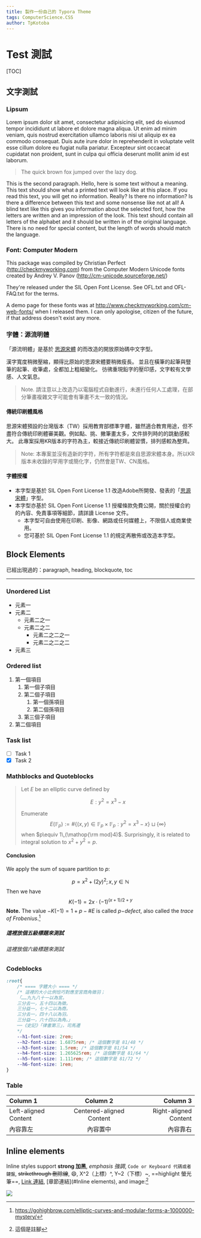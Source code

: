 ```yaml
---
title: 製作一份自己的 Typora Theme
tags: ComputerScience.CSS
author: TpKotoba
---
```


# Test 測試

[TOC]

## 文字測試

### Lipsum

Lorem ipsum dolor sit amet, consectetur adipisicing elit, sed do eiusmod tempor incididunt ut labore et dolore magna aliqua. Ut enim ad minim veniam, quis nostrud exercitation ullamco laboris nisi ut aliquip ex ea commodo consequat. Duis aute irure dolor in reprehenderit in voluptate velit esse cillum dolore eu fugiat nulla pariatur. Excepteur sint occaecat cupidatat non proident, sunt in culpa qui officia deserunt mollit anim id est laborum.

> The quick brown fox jumped over the lazy dog.

This is the second paragraph. Hello, here is some text without a meaning. This text should show what a printed text will look like at this place. If you read this text, you will get no information. Really? Is there no information? Is there a difference between this text and some nonsense like not at all! A blind text like this gives you information about the selected font, how the letters are written and an impression of the look. This text should contain all letters of the alphabet and it should be written in of the original language. There is no need for special content, but the length of words should match the language.

### Font: Computer Modern

This package was compiled by Christian Perfect (http://checkmyworking.com) from the Computer Modern Unicode fonts created by Andrey V. Panov (http://cm-unicode.sourceforge.net/)

They're released under the SIL Open Font License. See OFL.txt and OFL-FAQ.txt for the terms.

A demo page for these fonts was at http://www.checkmyworking.com/cm-web-fonts/ when I released them. I can only apologise, citizen of the future, if that address doesn't exist any more.

### 字體：源流明體

「源流明體」是基於 [思源宋體](https://github.com/adobe-fonts/source-han-serif/) 的而改造的開放原始碼中文字型。

漢字寬度稍微壓縮，顯得比原始的思源宋體要稍微瘦長。 並且在橫筆的起筆與豎筆的起筆、收筆處，全都加上粗細變化。 彷彿重現鉛字的壓印感，文字較有文學感、人文氣息。

> Note. 請注意以上改造乃以電腦程式自動進行，未進行任何人工處理，在部分筆畫複雜文字可能會有筆畫不太一致的情況。

#### 傳統印刷體風格

思源宋體預設的台灣版本（TW）採用教育部標準字體，雖然適合教育用途，但不盡符合傳統印刷體審美觀。例如點、挑、撇筆畫太多，文件排列時的的跳動感較大。 此專案採用KR版本的字符為主，較接近傳統印刷體習慣，排列感較為整齊。

> Note: 本專案並沒有造新的字符，所有字符都是來自思源宋體本身。所以KR版本未收錄的罕用字或簡化字，仍然會是TW、CN風格。

#### 字體授權

- 本字型是基於 SIL Open Font License 1.1 改造Adobe所開發、發表的「[思源宋體](https://github.com/adobe-fonts/source-han-serif/)」字型。
- 本字型亦基於 SIL Open Font License 1.1 授權條款免費公開，關於授權合約的內容、免責事項等細節，請詳讀 License 文件。
  - 本字型可自由使用在印刷、影像、網路或任何媒體上，不限個人或商業使用。
  - 您可基於 SIL Open Font License 1.1 的規定再散佈或改造本字型。

## Block Elements

已經出現過的：paragraph, heading, blockquote, toc

---

### Unordered List

- 元素一
- 元素二
  - 元素二之一
  - 元素二之二
    - 元素二之二之一
    - 元素二之二之二
- 元素三

### Ordered list

1. 第一個項目
   1. 第一個子項目
   2. 第二個子項目
      1. 第一個孫項目
      2. 第二個孫項目
   3. 第三個子項目
2. 第二個項目

### Task list

- [ ] Task 1
- [x] Task 2

### Mathblocks and Quoteblocks

> Let $E$ be an elliptic curve defined by
>
> $$
> E:y^2 = x^3-x
> $$
>
> Enumerate
> $$
> E(\mathbb F_p):=\#\left\{(x, y)\in\mathbb F_p\times\mathbb F_p:y^2 = x^3-x\right\}\sqcup\{\infty\}
> $$
> when $p\equiv 1\,(\mathop{\rm mod}4)$. Surprisingly, it is related to integral solution to $x^2+y^2=p$.

#### Conclusion

We apply the sum of square partition to $p$:

$$
p = x^2+(2y)^2; x, y\in\mathbb N
$$
Then we have
$$
K(-1) = 2x\cdot(-1)^{(x+1)/2+y}
$$
**Note.** The value $-K(-1)=1+p-\#E$ is called *$p-$defect*, also called the *trace of Frobenius*.[^1]

##### 這裡放個五級標題來測試

###### 這裡放個六級標題來測試

[^1]: https://gohighbrow.com/elliptic-curves-and-modular-forms-a-1000000-mystery/

### Codeblocks

```css
:root{
	/* ==== 字體大小 ==== */
	/* 這裡的大小比例恰巧對應至宮商角徵羽；
	「……九九八十一以為宮。
    三分去一，五十四以為徵。
    三分益一，七十二以為商。
    三分去一，四十八以為羽。
    三分益一，六十四以為角。」
	──《史記》「律書第三」，司馬遷
	*/
	--h1-font-size: 2rem;
	--h2-font-size: 1.6875rem; /* 這個數字是 81/48 */
	--h3-font-size: 1.5rem; /* 這個數字是 81/54 */
	--h4-font-size: 1.265625rem; /* 這個數字是 81/64 */
	--h5-font-size: 1.111rem; /* 這個數字是 81/72 */
	--h6-font-size: 1rem;
}
```

### Table


| Column 1 | Column 2 | Column 3 |
| :------- | :------: | -------: |
| Left-aligned Content | Centered-aligned Content | Right-aligned Content |
| 內容靠左 | 內容置中 | 內容靠右 |

## Inline elements

Inline styles support **strong 加黑**, *emphasis 強調*, `Code or Keyboard 代碼或者鍵盤`, ~~strikethrough 刪除線~~, :smile:, X^2（上標）^, Y~2（下標）~, ==highlight 螢光筆==, [Link 連結](http://typora.io), [章節連結](#Inline elements), and image:[^footnote] <!--這個是註解，同樣 80% 尺寸--> 

![](https://typora.io/img/new/image.png)





[^footnote]: 這個是註腳  